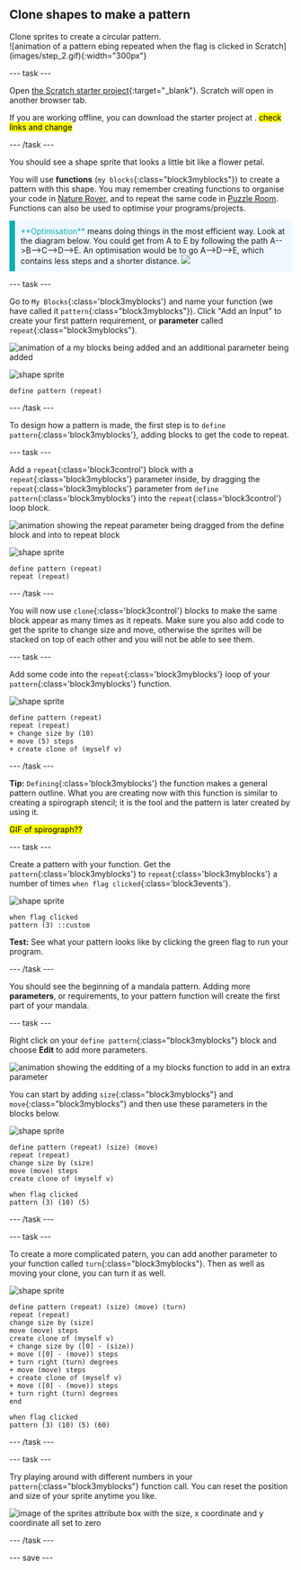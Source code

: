## Clone shapes to make a pattern

<div style="display: flex; flex-wrap: wrap">
<div style="flex-basis: 200px; flex-grow: 1; margin-right: 15px;">
Clone sprites to create a circular pattern.
</div>
<div>
![animation of a pattern ebing repeated when the flag is clicked in Scratch](images/step_2.gif){:width="300px"}
</div>
</div>

--- task ---

Open [the Scratch starter project](https://scratch.mit.edu/projects/540476254/){:target="_blank"}. Scratch will open in another browser tab. 

If you are working offline, you can download the starter project at [](https://rpf.io/p/en/puzzle-room). <mark>check links and change</mark>

--- /task ---

You should see a shape sprite that looks a little bit like a flower petal.

You will use **functions** (`my blocks`{:class="block3myblocks"}) to create a pattern with this shape. You may remember creating functions to organise your code in [Nature Rover](https://projects.raspberrypi.org/en/projects/nature-rover/3), and to repeat the same code in [Puzzle Room](https://projects.raspberrypi.org/en/projects/puzzle-room/4). Functions can also be used to optimise your programs/projects.

<p style="border-left: solid; border-width:10px; border-color: #0faeb0; background-color: aliceblue; padding: 10px;">
<span style="color: #0faeb0">**Optimisation**</span> means doing things in the most efficient way. Look at the diagram below. You could get from A to E by following the path A-->B-->C-->D-->E. An optimisation would be to go A-->D-->E, which contains less steps and a shorter distance.
<img src="images/map.png">
</p>

--- task ---

Go to `My Blocks`{:class='block3myblocks'} and name your function (we have called it `pattern`{:class="block3myblocks"}). Click "Add an Input" to create your first pattern requirement, or **parameter** called `repeat`{:class="block3myblocks"}.

![animation of a my blocks being added and an additional parameter being added](images/add-parameter.gif)

![shape sprite](images/shape_sprite.png)
```blocks3
define pattern (repeat)
```

--- /task ---

To design how a pattern is made, the first step is to `define pattern`{:class='block3myblocks'}, adding blocks to get the code to repeat.

--- task ---

Add a `repeat`{:class='block3control'} block with a `repeat`{:class='block3myblocks'} parameter inside, by dragging the `repeat`{:class='block3myblocks'} parameter from `define pattern`{:class='block3myblocks'} into the `repeat`{:class='block3control'} loop block.

![animation showing the repeat parameter being dragged from the define block and into to repeat block](images/add-repeat.gif)

![shape sprite](images/shape_sprite.png)
```blocks3
define pattern (repeat)
repeat (repeat)
```

--- /task ---

You will now use `clone`{:class='block3control'} blocks to make the same block appear as many times as it repeats. Make sure you also add code to get the sprite to change size and move, otherwise the sprites will be stacked on top of each other and you will not be able to see them.

--- task ---

Add some code into the `repeat`{:class='block3myblocks'} loop of your `pattern`{:class='block3myblocks'} function.

![shape sprite](images/shape_sprite.png)
```blocks3
define pattern (repeat)
repeat (repeat)
+ change size by (10)
+ move (5) steps
+ create clone of (myself v)
```

--- /task ---

**Tip:** `Defining`{:class='block3myblocks'} the function makes a general pattern outline. What you are creating now with this function is similar to creating a spirograph stencil; it is the tool and the pattern is later created by using it. 

<mark>GIF of spirograph??</mark>

--- task ---

Create a pattern with your function. Get the `pattern`{:class='block3myblocks'} to `repeat`{:class='block3myblocks'} a number of times `when flag clicked`{:class='block3events'}. 

![shape sprite](images/shape_sprite.png)
```blocks3
when flag clicked
pattern (3) ::custom
```

**Test:** See what your pattern looks like by clicking the green flag to run your program.

--- /task ---

You should see the beginning of a mandala pattern. Adding more **parameters**, or requirements, to your pattern function will create the first part of your mandala.


--- task ---

Right click on your `define pattern`{:class="block3myblocks"} block and choose **Edit** to add more parameters.

![animation showing the edditing of a my blocks function to add in an extra parameter](images/edit-parameter.gif)

You can start by adding `size`{:class="block3myblocks"} and `move`{:class="block3myblocks"} and then use these parameters in the blocks below.

![shape sprite](images/shape_sprite.png)
```blocks3
define pattern (repeat) (size) (move)
repeat (repeat)
change size by (size)
move (move) steps
create clone of (myself v)

when flag clicked
pattern (3) (10) (5)
```

--- /task ---

--- task ---

To create a more complicated patern, you can add another parameter to your function called `turn`{:class="block3myblocks"}. Then as well as moving your clone, you can turn it as well.

![shape sprite](images/shape_sprite.png)
```blocks3
define pattern (repeat) (size) (move) (turn)
repeat (repeat)
change size by (size)
move (move) steps
create clone of (myself v)
+ change size by ([0] - (size))
+ move ([0] - (move)) steps
+ turn right (turn) degrees
+ move (move) steps
+ create clone of (myself v)
+ move ([0] - (move)) steps
+ turn right (turn) degrees
end

when flag clicked
pattern (3) (10) (5) (60)

```
--- /task ---

--- task ---

Try playing around with different numbers in your `pattern`{:class="block3myblocks"} function call. You can reset the position and size of your sprite anytime you like.

![image of the sprites attribute box with the size, x coordinate and y coordinate all set to zero](images/reset-attributes.png)

--- /task ---

--- save ---
